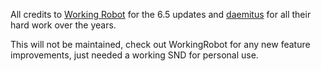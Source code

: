 All credits to [Working Robot](https://github.com/WorkingRobot/) for the 6.5 updates and [daemitus](https://github.com/daemitus/) for all their hard work over the years.

This will not be maintained, check out WorkingRobot for any new feature improvements, just needed a working SND for personal use.
